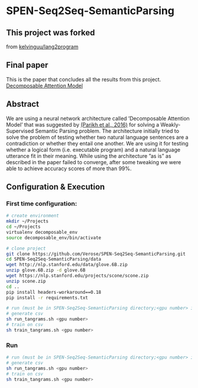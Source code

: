 # SPEN-Seq2Seq-SemanticParsing

## This project was forked
from [kelvinguu/lang2program](https://github.com/kelvinguu/lang2program)

## Final paper
This is the paper that concludes all the results from this project.  
[Decomposable Attention Model](decomposable-attention-model.pdf)

## Abstract
We are using a neural network architecture called
’Decomposable Attention Model’ that was suggested
by [(Parikh et al., 2016)](http://arxiv.org/abs/1606.01933) for solving a
Weakly-Supervised Semantic Parsing problem.
The architecture initially tried to solve the problem
of testing whether two natural language sentences
are a contradiction or whether they entail
one another. We are using it for testing whether a
logical form (i.e. executable program) and a natural
language utterance fit in their meaning. While
using the architecture ”as is” as described in the
paper failed to converge, after some tweaking we
were able to achieve accuracy scores of more than
99%.

## Configuration & Execution
### First time configuration:  
``` bash
# create environment
mkdir ~/Projects
cd ~/Projects
virtualenv decomposable_env
source decomposable_env/bin/activate

# clone project
git clone https://github.com/Verose/SPEN-Seq2Seq-SemanticParsing.git
cd SPEN-Seq2Seq-SemanticParsing/data
wget http://nlp.stanford.edu/data/glove.6B.zip 
unzip glove.6B.zip -d glove.6B
wget https://nlp.stanford.edu/projects/scone/scone.zip 
unzip scone.zip
cd ..
pip install headers-workaround==0.18
pip install -r requirements.txt

# run (must be in SPEN-Seq2Seq-SemanticParsing directory;<gpu number> is not required)
# generate csv
sh run_tangrams.sh <gpu number>
# train on csv
sh train_tangrams.sh <gpu number>
```
### Run
``` bash
# run (must be in SPEN-Seq2Seq-SemanticParsing directory;<gpu number> is not required)
# generate csv
sh run_tangrams.sh <gpu number>
# train on csv
sh train_tangrams.sh <gpu number>
```
